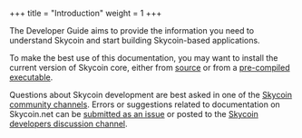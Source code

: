 +++
title = "Introduction"
weight = 1
+++

The Developer Guide aims to provide the information you need to understand
Skycoin and start building Skycoin-based applications.

To make the best use of this documentation, you may want to install the current version of Skycoin core,
either from [source](https://github.com/skycoin/skycoin)
or from a [pre-compiled executable](https://github.com/skycoin/skycoin/releases).

Questions about Skycoin development are best asked in one of the
[Skycoin community channels](https://www.skycoin.net/blog/posts/skycoin-community-links/).
Errors or suggestions related to documentation on Skycoin.net can be [submitted as an issue](https://github.com/skycoin/docs/issues)
or posted to the [Skycoin developers discussion channel](https://t.me/skycoindev).
